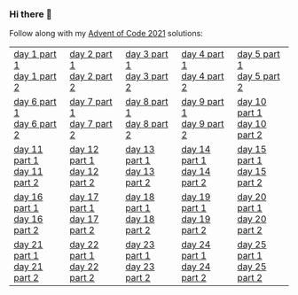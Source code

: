 ### Hi there 👋

Follow along with my [Advent of Code 2021](https://adventofcode.com/2021) solutions:

<table>
  <tr><td><a href="https://gist.github.com/Mellen/cc58ad94177a92124de6b918f4f0accd">day 1 part 1</a><br><a href="https://gist.github.com/Mellen/094da6e5c3d3b6ec64884a75f0c8db1d">day 1 part 2</a></td><td><a href="https://gist.github.com/Mellen/174133e6b7278a9d20c67675f9d336a4">day 2 part 1</a><br><a href="https://gist.github.com/Mellen/f7762a23898899dc5ee16511ce45f2b1">day 2 part 2</a></td><td><a href="https://gist.github.com/Mellen/3391d91803c72a66f9f0fb3ebf87bb39">day 3 part 1</a><br><a href="https://gist.github.com/Mellen/d25306e016b2afae8451ff9b06a11ada">day 3 part 2</a></td><td><a href="https://gist.github.com/Mellen/e93ca9ada46a2fd9d1f53557c878e79c">day 4 part 1</a><br><a href="https://gist.github.com/Mellen/9b20663fc89352ec126507e2100b59cd">day 4 part 2</a></td><td><a href="https://gist.github.com/Mellen/844933491073b082b2e6388317909572">day 5 part 1</a><br><a href="https://gist.github.com/Mellen/e0594db3dc46b1dbd95f2455a9bba07a">day 5 part 2</a></td></tr>
    <tr><td><a href="">day 6 part 1</a><br><a href="">day 6 part 2</a></td><td><a href="">day 7 part 1</a><br><a href="">day 7 part 2</a></td><td><a href="">day 8 part 1</a><br><a href="">day 8 part 2</a></td><td><a href="">day 9 part 1</a><br><a href="">day 9 part 2</a></td><td><a href="">day 10 part 1</a><br><a href="">day 10 part 2</a></td></tr>
  <tr><td><a href="">day 11 part 1</a><br><a href="">day 11 part 2</a></td><td><a href="">day 12 part 1</a><br><a href="">day 12 part 2</a></td><td><a href="">day 13 part 1</a><br><a href="">day 13 part 2</a></td><td><a href="">day 14 part 1</a><br><a href="">day 14 part 2</a></td><td><a href="">day 15 part 1</a><br><a href="">day 15 part 2</a></td></tr>
  <tr><td><a href="">day 16 part 1</a><br><a href="">day 16 part 2</a></td><td><a href="">day 17 part 1</a><br><a href="">day 17 part 2</a></td><td><a href="">day 18 part 1</a><br><a href="">day 18 part 2</a></td><td><a href="">day 19 part 1</a><br><a href="">day 19 part 2</a></td><td><a href="">day 20 part 1</a><br><a href="">day 20 part 2</a></td></tr>
  <tr><td><a href="">day 21 part 1</a><br><a href="">day 21 part 2</a></td><td><a href="">day 22 part 1</a><br><a href="">day 22 part 2</a></td><td><a href="">day 23 part 1</a><br><a href="">day 23 part 2</a></td><td><a href="">day 24 part 1</a><br><a href="">day 24 part 2</a></td><td><a href="">day 25 part 1</a><br><a href="">day 25 part 2</a></td></tr>
</table>
<!--
**Mellen/Mellen** is a ✨ _special_ ✨ repository because its `README.md` (this file) appears on your GitHub profile.

Here are some ideas to get you started:

- 🔭 I’m currently working on ...
- 🌱 I’m currently learning ...
- 👯 I’m looking to collaborate on ...
- 🤔 I’m looking for help with ...
- 💬 Ask me about ...
- 📫 How to reach me: ...
- 😄 Pronouns: ...
- ⚡ Fun fact: ...
-->
